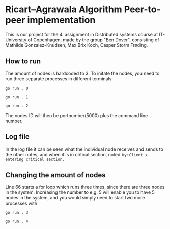 # Ricart–Agrawala Algorithm Peer-to-peer implementation

This is our project for the 4. assignment in Distributed systems course at IT-University of Copenhagen, made by the group "Ben Dover", consisting of Mathilde Gonzalez-Knudsen, Max Brix Koch, Casper Storm Frøding.

## How to run

The amount of nodes is hardcoded to 3.
To initate the nodes, you need to run three separate processes in different terminals:

`go run . 0`

`go run . 1`

`go run . 2`

The nodes ID will then be portnumber(5000) plus the command line number.

## Log file
In the log file it can be seen what the individual node receives and sends to the other notes, and when it is in critical section, noted by:
`Client x entering critical section.`

## Changing the amount of nodes
Line 66 starts a for loop which runs three times, since there are three nodes in the system. Increasing the number to e.g. 5 will enable you to have 5 nodes in the system, and you would simply need to start two more processes with:

`go run . 3`

``go run . 4``
